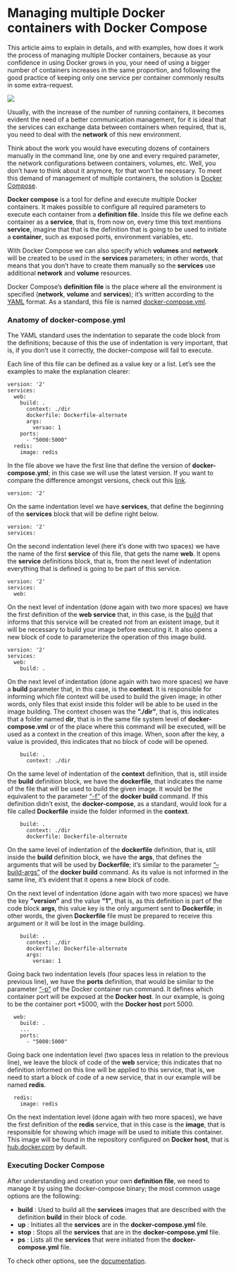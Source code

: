 # Managing multiple Docker containers with Docker Compose

This article aims to explain in details, and with examples, how does it work the process of managing multiple Docker containers, because as your confidence in using Docker grows in you, your need of using a bigger number of containers increases in the same proportion, and following the good practice of keeping only one service per container commonly results in some extra-request.

![](images/compose.png)

Usually, with the increase of the number of running containers, it becomes evident the need of a better communication management, for it is ideal that the services can exchange data between containers when required, that is, you need to deal with the **network** of this new environment. 

Think about the work you would have executing dozens of containers manually in the command line, one by one and every required parameter, the network configurations between containers, volumes, etc. Well, you don’t have to think about it anymore, for that won’t be necessary. To meet this demand of management of multiple containers, the solution is [Docker Compose](https://docs.docker.com/compose/overview/).

**Docker compose** is a tool for define and execute multiple Docker containers. It makes possible to configure all required parameters to execute each container from a **definition file**. Inside this file we define each container as a **service**, that is, from now on, every time this text mentions **service**, imagine that that is the definition that is going to be used to initiate a **container**, such as exposed ports, environment variables, etc. 

With Docker Compose we can also specify which **volumes** and **network** will be created to be used in the **services** parameters; in other words, that means  that you don’t have to create them manually so the **services** use additional **network** and **volume** resources.

Docker Compose’s **definition file** is the place where all the environment is specified (**network**, **volume** and **services**); it’s written according to the [YAML](https://en.wikipedia.org/wiki/YAML) format. As a standard, this file is named [docker-compose.yml](https://docs.docker.com/compose/compose-file/).

### Anatomy of docker-compose.yml

The YAML standard uses the indentation to separate the code block from the definitions; because of this the use of indentation is very important, that is, if you don’t use it correctly, the docker-compose will fail to execute. 

Each line of this file can be defined as a value key or a list. Let’s see the examples to make the explanation clearer:

```
version: '2'
services:
  web:
    build: .
      context: ./dir
      dockerfile: Dockerfile-alternate
      args:
        versao: 1
    ports:
      - "5000:5000"
  redis:
    image: redis
```
In the file above we have the first line that define the version of **docker-compose.yml**; in this case we will use the latest version. If you want to compare the difference amongst versions, check out this [link](https://docs.docker.com/compose/compose-file/#versioning).

```
version: '2'
```
On the same indentation level we have **services**, that define the beginning of the **services** block that will be define right below.

```
version: '2'
services:
```
On the second indentation level (here it’s done with two spaces) we have the name of the first **service** of this file, that gets the name **web**. It opens the **service** definitions block, that is, from the next level of indentation everything that is defined is going to be part of this service. 

```
version: '2'
services:
  web:
```
On the next level of indentation (done again with two more spaces) we have the first definition of the **web service** that, in this case, is the [build](https://docs.docker.com/compose/reference/build/) that informs that this service will be created not from an existent image, but it will be necessary to build your image before executing it. It also opens a new block of code to parameterize the operation of this image build. 

```
version: '2'
services:
  web:
    build: .
```
On the next level of indentation (done again with two more spaces) we have a **build** parameter that, in this case, is the **context**. It is responsible for informing which file context will be used to build the given image; in other words, only files that exist inside this folder will be able to be used in the image building. The context chosen was the **”./dir”**, that is, this indicates that a folder named **dir**, that is in the same file system level of **docker-compose.vml** or of the place where this command will be executed, will be used as a context in the creation of this image. When, soon after the key, a value is provided, this indicates that no block of code will be opened. 

```
    build: .
      context: ./dir
```
On the same level of indentation of the **context** definition, that is, still inside the **build** definition block, we have the **dockerfile**, that indicates the name of the file that will be used to build the given image. It would be the equivalent to the parameter [“-f”](https://docs.docker.com/engine/reference/commandline/build/#specify-dockerfile-f) of the **docker build** command. If this definition didn’t exist, the **docker-compose**, as a standard, would look for a file called **Dockerfile** inside the folder informed in the **context**.  

```
    build: .
      context: ./dir
      dockerfile: Dockerfile-alternate
```
On the same level of indentation of the **dockerfile** definition, that is, still inside the **build** definition block, we have the **args**, that defines the arguments that will be used by **Dockerfile**; it’s similar to the parameter [“–build-args”](https://docs.docker.com/engine/reference/commandline/build/#set-build-time-variables-build-arg) of the **docker build** command. As its value is not informed in the same line, it’s evident that it opens a new block of code. 

On the next level of indentation (done again with two more spaces) we have the key **”version”** and the value **”1”**, that is, as this definition is part of the
code block **args**, this value key is the only argument sent to **Dockerfile**; in other words, the given **Dockerfile** file must be prepared to receive this argument or it will be lost in the image building. 

```
    build: .
      context: ./dir
      dockerfile: Dockerfile-alternate
      args:
        versao: 1
```
Going back two indentation levels (four spaces less in relation to the previous line), we have the **ports** definition, that would be similar to the parameter [“-p”](https://docs.docker.com/engine/reference/commandline/run/#publish-or-expose-port-p-expose) of the Docker container run command. It defines which container port will be exposed at the **Docker host**. In our example, is going to be the container port *5000, with the **Docker host** port 5000.

```
  web:
    build: .
    ...
    ports:
      - "5000:5000"
```
Going back one indentation level (two spaces less in relation to the previous line), we leave the block of code of the **web** service; this indicates that no definition informed on this line will be applied to this service, that is, we need to start a block of code of a new service, that in our example will be named **redis**. 

```
  redis:
    image: redis
```

On the next indentation level (done again with two more spaces), we have the first definition of the **redis** service, that in this case is the **image**, that is responsible for showing which image will be used to initiate this container. This image will be found in the repository configured on **Docker host**, that is [hub.docker.com](https://hub.docker.com/) by default.

### Executing Docker Compose

After understanding and creation your own **definition file**, we need to manage it by using the docker-compose binary; the most common usage options are the following:

 * **build** : Used to build all the **services** images that are described with the definition **build** in their block of code.
 * **up** : Initiates all the **services** are in the **docker-compose.yml** file.
 * **stop** : Stops all the **services** that are in the **docker-compose.yml** file. 
 * **ps** :  Lists all the **services** that were initiated from the **docker-compose.yml** file. 

To check other options, see the [documentation](https://docs.docker.com/compose/reference/).
